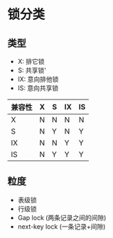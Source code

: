 # 锁分类

## 类型

* X: 排它锁
* S: 共享锁'
* IX: 意向排他锁
* IS: 意向共享锁

| 兼容性 | X   | S   | IX  | IS  |
| ------ | --- | --- | --- | --- |
| X      | N   | N   | N   | N   |
| S      | N   | Y   | N   | Y   |
| IX     | N   | N   | Y   | Y   |
| IS     | N   | Y   | Y   | Y   |

## 粒度

* 表级锁
* 行级锁
* Gap lock (两条记录之间的间隙)
* next-key lock (一条记录+间隙)

